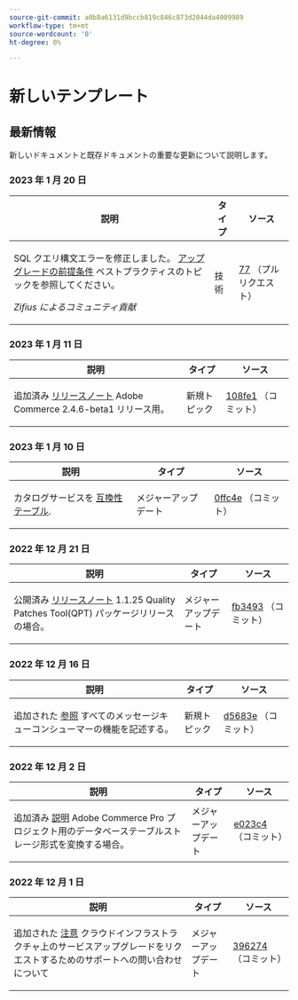 ```yaml
---
source-git-commit: a0b8a6131d9bccb819c846c873d2044da4009989
workflow-type: tm+mt
source-wordcount: '0'
ht-degree: 0%

---
```

# 新しいテンプレート

## 最新情報

新しいドキュメントと既存ドキュメントの重要な更新について説明します。

### 2023 年 1 月 20 日

<table>
  <thead>
    <tr>
      <th>説明</th>
      <th>タイプ</th>
      <th>ソース</th>
    </tr>
  </thead>
  <tbody>
    <tr>
      <td><p>SQL クエリ構文エラーを修正しました。 <a href="https://experienceleague.adobe.com/docs/commerce-operations/implementation-playbook/best-practices/maintenance/commerce-235-upgrade-prerequisites-mariadb.html">アップグレードの前提条件</a> ベストプラクティスのトピックを参照してください。</p>
<p><i>Zifius によるコミュニティ貢献</i></p></td>
      <td>技術</td>
      <td><a href="https://github.com/AdobeDocs/commerce-operations.en/pull/77">77</a> （プルリクエスト）</td>
    </tr>
  </tbody>
</table>

### 2023 年 1 月 11 日

<table>
  <thead>
    <tr>
      <th>説明</th>
      <th>タイプ</th>
      <th>ソース</th>
    </tr>
  </thead>
  <tbody>
    <tr>
      <td><p>追加済み <a href="https://experienceleague.adobe.com/docs/commerce-operations/release/notes/adobe-commerce/2-4-6.html">リリースノート</a> Adobe Commerce 2.4.6-beta1 リリース用。</p>
</td>
      <td>新規トピック</td>
      <td><a href="https://github.com/AdobeDocs/commerce-operations.en/commit/108fe16a62c51c53d1850583cfd33938e39c7a6c">108fe1</a> （コミット）</td>
    </tr>
  </tbody>
</table>

### 2023 年 1 月 10 日

<table>
  <thead>
    <tr>
      <th>説明</th>
      <th>タイプ</th>
      <th>ソース</th>
    </tr>
  </thead>
  <tbody>
    <tr>
      <td><p>カタログサービスを <a href="https://experienceleague.adobe.com/docs/commerce-operations/release/product-availability.html">互換性テーブル</a>.</p>
</td>
      <td>メジャーアップデート</td>
      <td><a href="https://github.com/AdobeDocs/commerce-operations.en/commit/0ffc4e9c9b0bb4fe629d0f0fb46bfbb287d5fdcc">0ffc4e</a> （コミット）</td>
    </tr>
  </tbody>
</table><!-- date_group --><!-- month_group -->

### 2022 年 12 月 21 日

<table>
  <thead>
    <tr>
      <th>説明</th>
      <th>タイプ</th>
      <th>ソース</th>
    </tr>
  </thead>
  <tbody>
    <tr>
      <td><p>公開済み <a href="https://experienceleague.adobe.com/docs/commerce-operations/tools/quality-patches-tool/release-notes.html">リリースノート</a> 1.1.25 Quality Patches Tool(QPT) パッケージリリースの場合。</p>
</td>
      <td>メジャーアップデート</td>
      <td><a href="https://github.com/AdobeDocs/commerce-operations.en/commit/fb34939dcfb754175148538faf83033f165e7d11">fb3493</a> （コミット）</td>
    </tr>
  </tbody>
</table>

### 2022 年 12 月 16 日

<table>
  <thead>
    <tr>
      <th>説明</th>
      <th>タイプ</th>
      <th>ソース</th>
    </tr>
  </thead>
  <tbody>
    <tr>
      <td><p>追加された <a href="https://experienceleague.adobe.com/docs/commerce-operations/configuration-guide/message-queues/consumers.html">参照</a> すべてのメッセージキューコンシューマーの機能を記述する。</p>
</td>
      <td>新規トピック</td>
      <td><a href="https://github.com/AdobeDocs/commerce-operations.en/commit/d5683e80746bf346048e36627f9901bc359ddd81">d5683e</a> （コミット）</td>
    </tr>
  </tbody>
</table>

### 2022 年 12 月 2 日

<table>
  <thead>
    <tr>
      <th>説明</th>
      <th>タイプ</th>
      <th>ソース</th>
    </tr>
  </thead>
  <tbody>
    <tr>
      <td><p>追加済み <a href="https://experienceleague.adobe.com/docs/commerce-operations/implementation-playbook/best-practices/maintenance/commerce-235-upgrade-prerequisites-mariadb.html&lt;br/&gt;">説明</a> Adobe Commerce Pro プロジェクト用のデータベーステーブルストレージ形式を変換する場合。</p>
</td>
      <td>メジャーアップデート</td>
      <td><a href="https://github.com/AdobeDocs/commerce-operations.en/commit/e023c47548a8dac6a4c3ed2dcfc7557af27a25a2">e023c4</a> （コミット）</td>
    </tr>
  </tbody>
</table>

### 2022 年 12 月 1 日

<table>
  <thead>
    <tr>
      <th>説明</th>
      <th>タイプ</th>
      <th>ソース</th>
    </tr>
  </thead>
  <tbody>
    <tr>
      <td><p>追加された <a href="https://experienceleague.adobe.com/docs/commerce-operations/implementation-playbook/best-practices/maintenance/commerce-235-upgrade-prerequisites-mariadb.html">注意</a> クラウドインフラストラクチャ上のサービスアップグレードをリクエストするためのサポートへの問い合わせについて</p>
</td>
      <td>メジャーアップデート</td>
      <td><a href="https://github.com/AdobeDocs/commerce-operations.en/commit/396274c0b22534977cf6efeb222634e470b39f6f">396274</a> （コミット）</td>
    </tr>
  </tbody>
</table><!-- date_group --><!-- month_group --><!-- year_group -->
